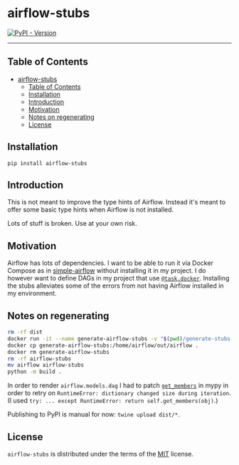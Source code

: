 # airflow-stubs

[![PyPI - Version](https://img.shields.io/pypi/v/airflow-stubs.svg)](https://pypi.org/project/airflow-stubs)

-----

## Table of Contents

- [airflow-stubs](#airflow-stubs)
  - [Table of Contents](#table-of-contents)
  - [Installation](#installation)
  - [Introduction](#introduction)
  - [Motivation](#motivation)
  - [Notes on regenerating](#notes-on-regenerating)
  - [License](#license)

## Installation

```console
pip install airflow-stubs
```

## Introduction

This is not meant to improve the type hints of Airflow. Instead it's meant to offer some basic type hints when Airflow is not installed.

Lots of stuff is broken. Use at your own risk.

## Motivation

Airflow has lots of dependencies.
I want to be able to run it via Docker Compose as in [simple-airflow](https://github.com/maresb/simple-airflow) without installing it in my project.
I do however want to define DAGs in my project that use [`@task.docker`](https://airflow.apache.org/docs/apache-airflow/stable/tutorial/taskflow.html#dependency-separation-using-docker-operator).
Installing the stubs alleviates some of the errors from not having Airflow installed in my environment.

## Notes on regenerating

```bash
rm -rf dist
docker run -it --name generate-airflow-stubs -v "$(pwd)/generate-stubs-in-container.sh:/generate-stubs-in-container.sh:ro" apache/airflow bash /generate-stubs-in-container.sh
docker cp generate-airflow-stubs:/home/airflow/out/airflow .
docker rm generate-airflow-stubs
rm -rf airflow-stubs
mv airflow airflow-stubs
python -m build .
```

In order to render `airflow.models.dag` I had to patch
[`get_members`](https://github.com/python/mypy/blob/5db161ffbfd7d9cdd837410cd5d581c0ba597623/mypy/stubgenc.py#L475-L488)
in mypy in order to retry on `RuntimeError: dictionary changed size during iteration`.
(I used `try: ... except RuntimeError: return self.get_members(obj)`.)

Publishing to PyPI is manual for now: `twine upload dist/*`.

## License

`airflow-stubs` is distributed under the terms of the [MIT](https://spdx.org/licenses/MIT.html) license.

